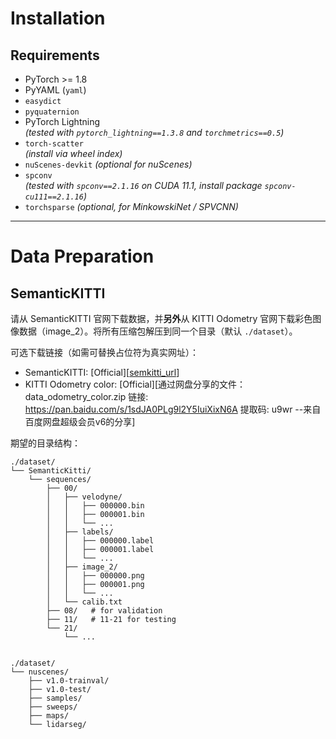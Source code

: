 # Installation

## Requirements
- PyTorch >= 1.8
- PyYAML (`yaml`)
- `easydict`
- `pyquaternion`
- PyTorch Lightning  
  *(tested with `pytorch_lightning==1.3.8` and `torchmetrics==0.5`)*
- `torch-scatter`  
  *(install via wheel index)*
- `nuScenes-devkit` *(optional for nuScenes)*
- `spconv`  
  *(tested with `spconv==2.1.16` on CUDA 11.1, install package `spconv-cu111==2.1.16`)*
- `torchsparse` *(optional, for MinkowskiNet / SPVCNN)*

---



# Data Preparation

## SemanticKITTI
请从 SemanticKITTI 官网下载数据，并**另外**从 KITTI Odometry 官网下载彩色图像数据（image_2）。将所有压缩包解压到同一个目录（默认 `./dataset`）。

可选下载链接（如需可替换占位符为真实网址）：
- SemanticKITTI: [Official][[semkitti_url](https://semantic-kitti.org/)]
- KITTI Odometry color: [Official][通过网盘分享的文件：data_odometry_color.zip
链接: https://pan.baidu.com/s/1sdJA0PLg9l2Y5IuiXixN6A 提取码: u9wr 
--来自百度网盘超级会员v6的分享]

期望的目录结构：
```text
./dataset/
└── SemanticKitti/
    └── sequences/
        ├── 00/
        │   ├── velodyne/
        │   │   ├── 000000.bin
        │   │   ├── 000001.bin
        │   │   └── ...
        │   ├── labels/
        │   │   ├── 000000.label
        │   │   ├── 000001.label
        │   │   └── ...
        │   ├── image_2/
        │   │   ├── 000000.png
        │   │   ├── 000001.png
        │   │   └── ...
        │   └── calib.txt
        ├── 08/   # for validation
        ├── 11/   # 11-21 for testing
        └── 21/
            └── ...


./dataset/
└── nuscenes/
    ├── v1.0-trainval/
    ├── v1.0-test/
    ├── samples/
    ├── sweeps/
    ├── maps/
    └── lidarseg/

